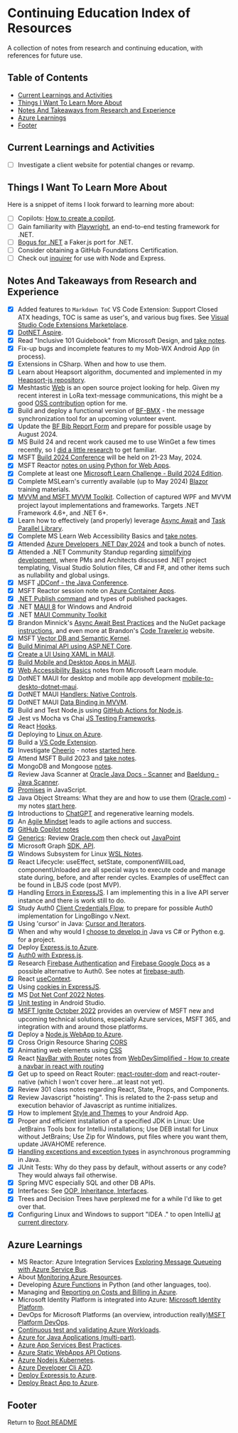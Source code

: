 # Continuing Education Index of Resources

A collection of notes from research and continuing education, with references for future use.

## Table of Contents

- [Current Learnings and Activities](#current-learnings-and-activities)
- [Things I Want To Learn More About](#things-i-want-to-learn-more-about)
- [Notes And Takeaways from Research and Experience](#notes-and-takeaways-from-research-and-experience)
- [Azure Learnings](#azure-learnings)
- [Footer](#footer)

## Current Learnings and Activities

- [ ] Investigate a client website for potential changes or revamp.

## Things I Want To Learn More About

Here is a snippet of items I look forward to learning more about:

- [ ] Copilots: [How to create a copilot](./msft-copilot-learnings.html).
- [ ] Gain familiarity with [Playwright](https://playwright.dev/), an end-to-end testing framework for .NET.
- [ ] [Bogus for .NET](https://github.com/bchavez/Bogus) a Faker.js port for .NET.
- [ ] Consider obtaining a GitHub Foundations Certification.
- [ ] Check out [inquirer](https://www.npmjs.com/package/inquirer) for use with Node and Express.

## Notes And Takeaways from Research and Experience

- [x] Added features to `Markdown ToC` VS Code Extension: Support Closed ATX headings, TOC is same as user's, and various bug fixes. See [Visual Studio Code Extensions Marketplace](https://marketplace.visualstudio.com/manage/publishers/jon-rumsey-dev).
- [x] [DotNET Aspire](./dotnet-aspire-learnings.html).
- [x] Read "Inclusive 101 Guidebook" from Microsoft Design, and [take notes](./inclusive-design-notes.html).
- [x] Fix-up bugs and incomplete features to my Mob-WX Android App (in process).
- [x] Extensions in CSharp. When and how to use them.
- [x] Learn about Heapsort algorithm, documented and implemented in my [Heapsort-js repository](https://github.com/nojronatron/heapsort-js).
- [x] Meshtastic [Web](https://github.com/meshtastic/web) is an open source project looking for help. Given my recent interest in LoRa text-message communications, this might be a good [OSS contribution](continuing-education\oss-contrib-meshtastic.md) option for me.
- [x] Build and deploy a functional version of [BF-BMX](https://github.com/nojronatron/BF-BMX) - the message synchronization tool for an upcoming volunteer event.
- [x] Update the [BF Bib Report Form](https://github.com/nojronatron/Bigfoot-Bib-Report-WL-Form) and prepare for possible usage by August 2024.
- [x] MS Build 24 and recent work caused me to use WinGet a few times recently, so I [did a little research](./dotnet-dev-tools-notes.html#winget) to get familiar.
- [x] MSFT [Build 2024 Conference](./msbuild-2024-notes.html) will be held on 21-23 May, 2024.
- [x] MSFT Reactor [notes on using Python for Web Apps](./python-webapps-orms.md).
- [x] Complete at least one [Microsoft Learn Challenge - Build 2024 Edition](https://www.microsoft.com/en-us/cloudskillschallenge/build/registration/2024?ocid=build24_csc_event_wwl).
- [x] Complete MSLearn's currently available (up to May 2024) [Blazor](./aspdotnet-learnings.html) training materials.
- [x] [MVVM and MSFT MVVM Toolkit](./dotnet-wpf-mvvm-learnings.html). Collection of captured WPF and MVVM project layout implementations and frameworks. Targets .NET Framework 4.6+, and .NET 6+.
- [x] Learn how to effectively (and properly) leverage [Async Await](./dotnet-async-await-notes.html) and [Task Parallel Library](./dotnet-taskparallellibrary-notes.html).
- [x] Complete MS Learn Web Accessibility Basics and [take notes](./web-accessibility-basics.html).
- [x] Attended [Azure Developers .NET Day 2024](./azure-developer-day-2024.html) and took a bunch of notes.
- [x] Attended a .NET Community Standup regarding [simplifying development](./dotnet-simplify-development.html), where PMs and Architects discussed .NET project templating, Visual Studio Solution files, C# and F#, and other items such as nullability and global usings.
- [x] MSFT [JDConf - the Java Conference](./java-jdconf2024-notes.html).
- [x] MSFT Reactor session note on [Azure Container Apps](./azure-serverless-containers-apps.html).
- [x] [.NET Publish command](./dotnet-publishing-apps.html) and types of published packages.
- [x] .NET [MAUI 8](https://learn.microsoft.com/en-us/dotnet/maui/what-is-maui?view=net-maui-8.0) for Windows and Android
- [x] .NET [MAUI Community Toolkit](https://github.com/CommunityToolkit/Maui)
- [x] Brandon Minnick's [Async Await Best Practices](https://github.com/brminnick/AsyncAwaitBestPractices) and the NuGet package [instructions](https://www.nuget.org/packages/AsyncAwaitBestPractices.MVVM/#asyncawaitbestpracticesmvvm-2), and even more at Brandon's [Code Traveler.io](https://codetraveler.io/) website.
- [x] MSFT [Vector DB and Semantic Kernel](./msft-semantickernel-vectordb.html).
- [x] [Build Minimal API using ASP.NET Core](./aspdotnet-learnings.html).
- [x] [Create a UI Using XAML in MAUI](./dotnet-maui-learnings.html#create-a-ui-in-a-dotnet-maui-app-by-using-xaml).
- [x] [Build Mobile and Desktop Apps in MAUI](./dotnet-maui-learnings.html#build-mobile-and-desktop-apps-training-notes).
- [x] [Web Accessibility Basics](./web-accessibility-basics.html) notes from Microsoft Learn module.
- [x] DotNET MAUI for desktop and mobile app development [mobile-to-deskto-dotnet-maui](./mobile-to-desktop-dotnet-maui.html).
- [x] DotNET MAUI [Handlers: Native Controls](./maui-handlers-native-controls.html).
- [x] DotNET MAUI [Data Binding in MVVM](./maui-databinding-mvvm.html).
- [x] Build and Test Node.js using [GitHub Actions for Node.js](./github-actions-build-test-node.html).
- [x] Jest vs Mocha vs Chai [JS Testing Frameworks](./js-testing-frameworks.html).
- [x] React [Hooks](./react-hooks.html).
- [x] Deploying to [Linux on Azure](./linux-on-azure.html).
- [x] Build a [VS Code Extension](./build-vscode-extension.html).
- [x] Investigate [Cheerio](https://cheerio.js.org/) - notes [started here](cheerio.html).
- [x] Attend MSFT Build 2023 and [take notes](./msbuild-20230-notes.html).
- [x] MongoDB and Mongoose [notes](../code301-files/mongo-and-mongoose.html).
- [x] Review Java Scanner at [Oracle Java Docs - Scanner](https://docs.oracle.com/javase/8/docs/api/java/util/Scanner.html) and [Baeldung - Java Scanner](https://www.baeldung.com/java-scanner).
- [x] [Promises](./promises-promises.html) in JavaScript.
- [x] Java Object Streams: What they are and how to use them ([Oracle.com](https://docs.oracle.com/javase/tutorial/essential/io/objectstreams.html)) - my notes [start here](./java-io-data-object-streams.html).
- [x] Introductions to [ChatGPT](./chat-gpt-llms.html) and regenerative learning models.
- [x] An [Agile Mindset](./agile-mindset-projects-action.html) leads to agile actions and success.
- [x] [GitHub Copilot notes](./github-copilot.html)
- [x] [Generics](./generics-java-strongtypelangs.html): Review [Oracle.com](https://docs.oracle.com/javase/tutorial/java/generics/index.html) then check out [JavaPoint](https://www.javatpoint.com/generics-in-java)
- [x] Microsoft Graph [SDK, API](./azure-graphapi-dotnet.html).
- [x] Windows Subsystem for Linux [WSL Notes](./windows-subsystem-for-linux.html).
- [x] React Lifecycle: useEffect, setState, componentWillLoad, componentUnloaded are all special ways to execute code and manage state during, before, and after render cycles. Examples of useEffect can be found in LBJS code (post MVP).
- [x] Handling [Errors in ExpressJS](./express-error-handling.html). I am implementing this in a live API server instance and there is work still to do.
- [x] Study Auth0 [Client Credentials Flow](https://auth0.com/docs/get-started/authentication-and-authorization-flow/call-your-api-using-the-client-credentials-flow), to prepare for possible Auth0 implementation for LingoBingo v.Next.
- [x] Using 'cursor' in Java: [Cursor and Iterators](./java-cursor-iterators.html).
- [x] When and why would I [choose to develop in](./choosing-a-language.html) Java vs C# or Python e.g. for a project.
- [x] Deploy [Express.js to Azure](deploy-express-mongodb-azure.html).
- [x] [Auth0 with Express.js](express-auth0-notes.html).
- [x] Research [Firebase Authentication](https://firebase.google.com/products/auth) and [Firebase Google Docs](https://firebase.google.com/docs/auth) as a possible alternative to Auth0. See notes at [firebase-auth](./firebase-auth.html).
- [x] React [useContext](./react-use-context-overview.md).
- [x] Using [cookies in ExpressJS](./express-cookies-review.html).
- [x] MS [Dot Net Conf 2022 Notes](./dotnetconf-2022.html).
- [x] [Unit testing](./android-studio-testing.html) in Android Studio.
- [x] [MSFT Ignite October 2022](./ms-ignite-2022-notes.html) provides an overview of MSFT new and upcoming technical solutions, especially Azure services, MSFT 365, and integration with and around those platforms.
- [x] Deploy a [Node.js WebApp to Azure](deploy-express-azure.html).
- [x] Cross Origin Resource Sharing [CORS](./cors-review.html)
- [x] Animating web elements using [CSS](./css-animations.html)
- [x] React [NavBar with Router](./navbar-in-react-with-routing.html) notes from [WebDevSimplified - How to create a navbar in react with routing](https://www.youtube.com/watch?v=SLfhMt5OUPI)
- [x] Get up to speed on React Router: [react-router-dom](./react-router-dom-notes.html) and react-router-native (which I won't cover here...at least not yet).
- [x] Review 301 class notes regarding React, State, Props, and Components.
- [x] Review Javascript "hoisting". This is related to the 2-pass setup and execution behavior of Javascript as runtime initializes.
- [x] How to implement [Style and Themes](../code401-files/android-themes.html) to your Android App.
- [x] Proper and efficient installation of a specified JDK in Linux: Use JetBrains Tools box for IntelliJ installations; Use DEB install for Linux without JetBrains; Use Zip for Windows, put files where you want them, update JAVAHOME reference.
- [x] [Handling exceptions and exception types](../code401-files/java-exceptions-scanner.html) in asynchronous programming in Java.
- [x] JUnit Tests: Why do they pass by default, without asserts or any code? They would always fail otherwise.
- [x] Spring MVC especially SQL and other DB APIs.
- [x] Interfaces: See [OOP, Inheritance, Interfaces](../code401-files/oop-inhrtnce-intfaces.html).
- [x] Trees and Decision Trees have perplexed me for a while I'd like to get over that.
- [x] Configuring Linux and Windows to support "IDEA ." to open IntelliJ [at current directory](../linux-terminal-files/linux-reference.md#Aliases).

## Azure Learnings

- MS Reactor: Azure Integration Services [Exploring Message Queueing with Azure Service Bus](./azure-integration-svcs-message-q.html).
- About [Monitoring Azure Resources](./azure-monitoring-resources.html).
- Developing [Azure Functions](./azure-functions.html) in Python (and other languages, too).
- Managing and [Reporting on Costs and Billing in Azure](./azure-reporting-costs.md).
- Microsoft Identity Platform is integrated into Azure: [Microsoft Identity Platform](./azure-identity-platform.html).
- DevOps for Microsoft Platforms (an overview, introduction really)[MSFT Platform DevOps](./msft-platform-devops.html).
- [Continuous test and validating Azure Workloads](./azure-testing-mission-critical-apps.html).
- [Azure for Java Applications (multi-part)](./azure-for-java-apps.html).
- [Azure App Services Best Practices](./azure-app-svc-best-practices.html).
- [Azure Static WebApps API Options](./azure-static-webapps-api-options.html).
- [Azure Nodejs Kubernetes](./azure-nodejs-kubernetes.html).
- [Azure Developer Cli AZD](./azure-developer-cli-azd.html).
- [Deploy Expressjs to Azure](./deploy-express-azure.html).
- [Deploy React App to Azure](./deploy-react-azure.html).

## Footer

Return to [Root README](../README.html)
